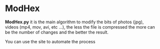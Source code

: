 # ModHex
 
<b>ModHex.py</b> 
it is the main algorithm to modify the bits of photos (jpg), videos (mp4, mov, avi, etc ...), the less the file is compressed the more can be the number of changes and the better the result.

You can use the site to automate the process


